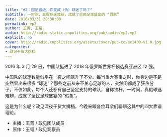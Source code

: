 ```yaml
---
title: "#2：国足晋级，你变成（伪）球迷了吗？"
subtitle: 一时间，真假球迷难辨，成就了全民足球盛宴的 “假象”
date: 2016/03/31 20:30:00
permalink: ep2
author: 王菁, 王韬
audio: http://radio-static.cnpolitics.org/pub/audio/ep2.mp3
explicit: no
cover: http://radio.cnpolitics.org/assets/cover/pub-cover1400-v1.0.jpg
categories:
- 政记干货大排档
---
```


2016 年 3 月 29 日，中国队挺进了 2018 年俄罗斯世界杯预选赛亚洲区 12 强。

中国队的球迷数量似乎在一夜之间飙升了不少。每当重大赛事之时，你身边是不是突然冒出来很多 “球迷”？那些之前从来不关心足球的人，突然间都成了狂热分子。不仅如此，每个人还都有自己坚定支持的球队，自称铁杆。一时间，真假球迷难辨，成就了全民足球盛宴的 “假象”。

这是为什么呢？政见深夜干货大排档，今晚来跟各位耳朵们聊聊这其中的四大靠谱理论。

- 主播：王菁 / 政见团队成员
- 原作：王韬 / 政见观察员
